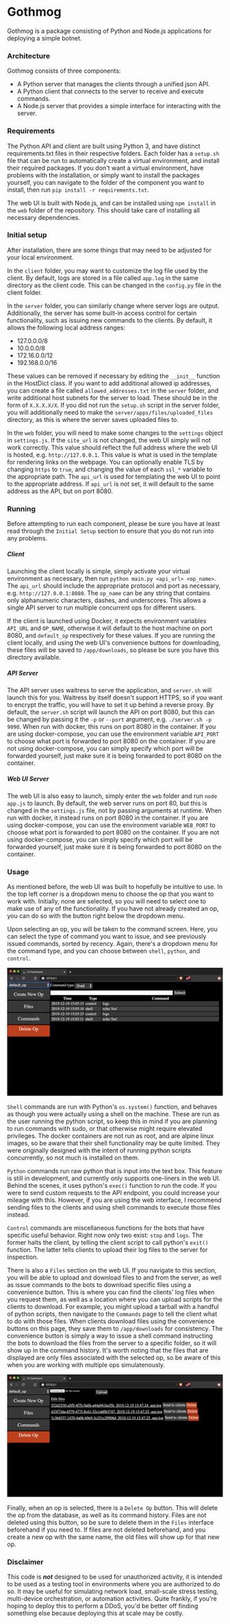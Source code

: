 # Gothmog
Gothmog is a package consisting of Python and Node.js applications for deploying a simple botnet.

### Architecture
Gothmog consists of three components:
- A Python server that manages the clients through a unified json API.
- A Python client that connects to the server to receive and execute commands.
- A Node.js server that provides a simple interface for interacting with the server.

### Requirements
The Python API and client are built using Python 3, and have distinct requirements.txt files in their respective folders. Each folder has a `setup.sh` file that can be run to automatically create a virtual environment, and install their required packages. If you don't want a virtual environment, have problems with the installation, or simply want to install the packages yourself, you can navigate to the folder of the component you want to install, then run `pip install -r requirements.txt`.

The web UI is built with Node.js, and can be installed using `npm install` in the `web` folder of the repository. This should take care of installing all necessary dependencies.

### Initial setup
After installation, there are some things that may need to be adjusted for your local environment. 

In the `client` folder, you may want to customize the log file used by the client. By default, logs are stored in a file called `app.log` in the same directory as the client code. This can be changed in the `config.py` file in the client folder.

In the `server` folder, you can similarly change where server logs are output. Additionally, the server has some built-in access control for certain functionality, such as issuing new commands to the clients. By default, it allows the following local address ranges:
- 127.0.0.0/8
- 10.0.0.0/8
- 172.16.0.0/12
- 192.168.0.0/16

These values can be removed if necessary by editing the `__init__` function in the HostDict class. If you want to add additional allowed ip addresses, you can create a file called `allowed_addresses.txt` in the `server` folder, and write additional host subnets for the server to load. These should be in the form of `X.X.X.X/X`. If you did not run the `setup.sh` script in the server folder, you will additionally need to make the `server/apps/files/uploaded_files` directory, as this is where the server saves uploaded files to.

In the `web` folder, you will need to make some changes to the `settings` object in `settings.js`. If the `site_url` is not changed, the web UI simply will not work correctly. This value should reflect the full address where the web UI is hosted, e.g. `http://127.0.0.1`. This value is what is used in the template for rendering links on the webpage. You can optionally enable TLS by changing `https` to `true`, and changing the value of each `ssl_*` variable to the appropriate path. The `api_url` is used for templating the web UI to point to the appropriate address. If `api_url` is not set, it will default to the same address as the API, but on port 8080.

### Running
Before attempting to run each component, please be sure you have at least read through the `Initial Setup` section to ensure that you do not run into any problems.

##### Client
Launching the client locally is simple, simply activate your virtual environment as necessary, then run `python main.py <api_url> <op_name>`. The `api_url` should include the appropriate protocol and port as necessary, e.g. `http://127.0.0.1:8080`. The `op_name` can be any string that contains only alphanumeric characters, dashes, and underscores. This allows a single API server to run multiple concurrent ops for different users. 

If the client is launched using Docker, it expects environment variables `API_URL` and `OP_NAME`, otherwise it will default to the host machine on port 8080, and `default_op` respectively for these values. If you are running the client locally, and using the web UI's convenience buttons for downloading, these files will be saved to `/app/downloads`, so please be sure you have this directory available.

##### API Server
The API server uses waitress to serve the application, and `server.sh` will launch this for you. Waitress by itself doesn't support HTTPS, so if you want to encrypt the traffic, you will have to set it up behind a reverse proxy. By default, the `server.sh` script will launch the API on port 8080, but this can be changed by passing it the `-p` or `--port` argument, e.g. `./server.sh -p 9090`. When run with docker, this runs on port 8080 in the container. If you are using docker-compose, you can use the environment variable `API_PORT` to choose what port is forwarded to port 8080 on the container. If you are not using docker-compose, you can simply specify which port will be forwarded yourself, just make sure it is being forwarded to port 8080 on the container.

##### Web UI Server
The web UI is also easy to launch, simply enter the `web` folder and run `node app.js` to launch. By default, the web server runs on port 80, but this is changed in the `settings.js` file, not by passing arguments at runtime. When run with docker, it instead runs on port 8080 in the container. If you are using docker-compose, you can use the environment variable `WEB_PORT` to choose what port is forwarded to port 8080 on the container. If you are not using docker-compose, you can simply specify which port will be forwarded yourself, just make sure it is being forwarded to port 8080 on the container.

### Usage
As mentioned before, the web UI was built to hopefully be intuitive to use. In the top left corner is a dropdown menu to choose the op that you want to work with. Initially, none are selected, so you will need to select one to make use of any of the functionality. If you have not already created an op, you can do so with the button right below the dropdown menu. 

Upon selecting an op, you will be taken to the command screen. Here, you can select the type of command you want to issue, and see previously issued commands, sorted by recency. Again, there's a dropdown menu for the command type, and you can choose between `shell`, `python`, and `control`. 

![Command Interface Screenshot](commands_screenshot.png)

`Shell` commands are run with Python's `os.system()` function, and behaves as though you were actually using a shell on the machine. These are run as the user running the python script, so keep this in mind if you are planning to run commands with sudo, or that otherwise might require elevated privileges. The docker containers are not run as root, and are alpine linux images, so be aware that their shell functionality may be quite limited. They were originally designed with the intent of running python scripts concurrently, so not much is installed on them.

`Python` commands run raw python that is input into the text box. This feature is still in development, and currently only supports one-liners in the web UI. Behind the scenes, it uses python's `exec()` function to run the code. If you were to send custom requests to the API endpoint, you could increase your mileage with this. However, if you are using the web interface, I recommend sending files to the clients and using shell commands to execute those files instead.

`Control` commands are miscellaneous functions for the bots that have specific useful behavior. Right now only two exist: `stop` and `logs`. The former halts the client, by telling the client script to call python's `exit()` function. The latter tells clients to upload their log files to the server for inspection.

There is also a `Files` section on the web UI. If you navigate to this section, you will be able to upload and download files to and from the server, as well as issue commands to the bots to download specific files using a convenience button. This is where you can find the clients' log files when you request them, as well as a location where you can upload scripts for the clients to download. For example, you might upload a tarball with a handful of python scripts, then navigate to the `Commands` page to tell the client what to do with those files. When clients download files using the convenience buttons on this page, they save them to `/app/downloads` for consistency. The convenience button is simply a way to issue a shell command instructing the bots to download the files from the server to a specific folder, so it will show up in the command history. It's worth noting that the files that are displayed are only files associated with the selected op, so be aware of this when you are working with multiple ops simulatenously.

![File Interface Screenshot](files_screenshot.png)

Finally, when an op is selected, there is a `Delete Op` button. This will delete the op from the database, as well as its command history. Files are not deleted using this button, so be sure to delete them in the `Files` interface beforehand if you need to. If files are not deleted beforehand, and you create a new op with the same name, the old files will show up for that new op.

### Disclaimer
This code is _**not**_ designed to be used for unauthorized activity, it is intended to be used as a testing tool in environments where you are authorized to do so. It may be useful for simulating network load, small-scale stress testing, multi-device orchestration, or automation activities. Quite frankly, if you're hoping to deploy this to perform a DDoS, you'd be better off finding something else because deploying this at scale may be costly. 
